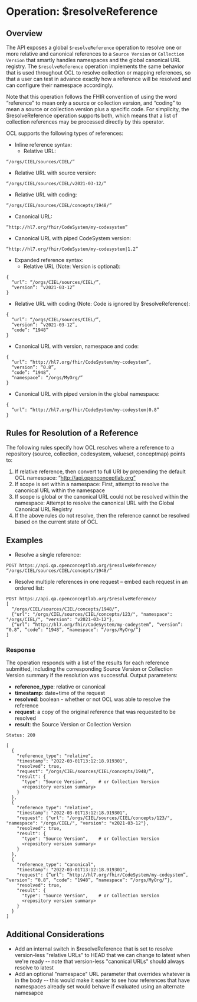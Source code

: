# Operation: $resolveReference

## Overview
The API exposes a global `$resolveReference` operation to resolve one or more relative and canonical references to a `Source Version` or `Collection Version` that smartly handles namespaces and the global canonical URL registry. The `$resolveReference` operation implements the same behavior that is used throughout OCL to resolve collection or mapping references, so that a user can test in advance exactly how a reference will be resolved and can configure their namespace accordingly.

Note that this operation follows the FHIR convention of using the word “reference” to mean only a source or collection version, and “coding” to mean a source or collection version plus a specific code. For simplicity, the $resolveReference operation supports both, which means that a list of collection references may be processed directly by this operator.

OCL supports the following types of references:
* Inline reference syntax:
  * Relative URL:
```
“/orgs/CIEL/sources/CIEL/”
```
  * Relative URL with source version: 
```
“/orgs/CIEL/sources/CIEL/v2021-03-12/”
```
  * Relative URL with coding: 
```
“/orgs/CIEL/sources/CIEL/concepts/1948/”
```
  * Canonical URL: 
```
“http://hl7.org/fhir/CodeSystem/my-codesystem”
```
  * Canonical URL with piped CodeSystem version: 
```
“http://hl7.org/fhir/CodeSystem/my-codesystem|1.2”
```

* Expanded reference syntax:
  * Relative URL (Note: Version is optional):
```
{
  “url”: “/orgs/CIEL/sources/CIEL/”,
  “version”: “v2021-03-12”
}
```
  * Relative URL with coding (Note: Code is ignored by $resolveReference):
```
{
  “url”: “/orgs/CIEL/sources/CIEL/”,
  “version”: “v2021-03-12”,
  “code”: “1948”
}
```
  * Canonical URL with version, namespace and code:
```
{
  “url”: “http://hl7.org/fhir/CodeSystem/my-codeystem”,
  “version”: “0.8”,
  “code”: “1948”,
  “namespace”: “/orgs/MyOrg/”
}
```
  * Canonical URL with piped version in the global namespace:
```
{
  “url”: “http://hl7.org/fhir/CodeSystem/my-codeystem|0.8”
}
```

## Rules for Resolution of a Reference
The following rules specify how OCL resolves where a reference to a repository (source, collection, codesystem, valueset, conceptmap) points to:
1. If relative reference, then convert to full URI by prepending the default OCL namespace: “http://api.openconceptlab.org”
2. If scope is set within a namespace: First, attempt to resolve the canonical URL within the namespace
3. If scope is global or the canonical URL could not be resolved within the namespace: Attempt to resolve the canonical URL with the Global Canonical URL Registry
4. If the above rules do not resolve, then the reference cannot be resolved based on the current state of OCL

## Examples
* Resolve a single reference:
```
POST https://api.qa.openconceptlab.org/$resolveReference/
“/orgs/CIEL/sources/CIEL/concepts/1948/”
```
* Resolve multiple references in one request – embed each request in an ordered list:
```
POST https://api.qa.openconceptlab.org/$resolveReference/
[
  “/orgs/CIEL/sources/CIEL/concepts/1948/”,
  {"url": "/orgs/CIEL/sources/CIEL/concepts/123/", "namespace": "/orgs/CIEL/", "version": "v2021-03-12"},
  {“url”: “http://hl7.org/fhir/CodeSystem/my-codeystem”, “version”: “0.8”, “code”: “1948”, “namespace”: “/orgs/MyOrg/”}
]
```

### Response
The operation responds with a list of the results for each reference submitted, including the corresponding Source Version or Collection Version summary if the resolution was successful. Output parameters:
* **reference_type**: relative or canonical
* **timestamp**: date+time of the request
* **resolved**: boolean - whether or not OCL was able to resolve the reference
* **request**: a copy of the original reference that was requested to be resolved
* **result**: the Source Version or Collection Version

```
Status: 200
```
```
[
  {
    "reference_type": "relative",
    "timestamp": "2022-03-01T13:12:18.919301",
    "resolved": true,
    "request": “/orgs/CIEL/sources/CIEL/concepts/1948/”,
    "result": {
      "type": "Source Version",    # or Collection Version
      <repository version summary>
    }
  },
  {
    "reference_type": "relative",
    "timestamp": "2022-03-01T13:12:18.919301",
    "request": {"url": "/orgs/CIEL/sources/CIEL/concepts/123/", "namespace": "/orgs/CIEL/", "version": "v2021-03-12"},
    "resolved": true,
    "result": {
      "type": "Source Version",    # or Collection Version
      <repository version summary>
    }
  },
  {
    "reference_type": "canonical",
    "timestamp": "2022-03-01T13:12:18.919301",
    "request": {“url”: “http://hl7.org/fhir/CodeSystem/my-codeystem”, “version”: “0.8”, “code”: “1948”, “namespace”: “/orgs/MyOrg/”},
    "resolved": true,
    "result": {
      "type": "Source Version",    # or Collection Version
      <repository version summary>
    }
  }
]
```


## Additional Considerations
* Add an internal switch in $resolveReference that is set to resolve version-less "relative URLs" to HEAD that we can change to latest when we're ready -- note that version-less "canonical URLs" should always resolve to latest
* Add an optional "namespace" URL parameter that overrides whatever is in the body -- this would make it easier to see how references that have namespaces already set would behave if evaluated using an alternate namesapce
